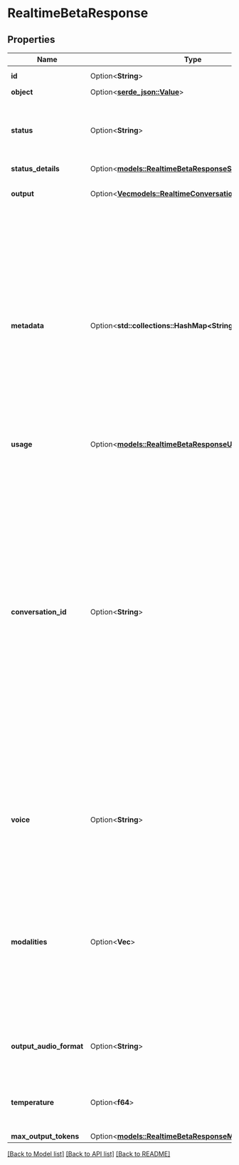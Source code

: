 # RealtimeBetaResponse

## Properties

Name | Type | Description | Notes
------------ | ------------- | ------------- | -------------
**id** | Option<**String**> | The unique ID of the response. | [optional]
**object** | Option<[**serde_json::Value**](.md)> |  | [optional]
**status** | Option<**String**> | The final status of the response (`completed`, `cancelled`, `failed`, or  `incomplete`, `in_progress`).  | [optional]
**status_details** | Option<[**models::RealtimeBetaResponseStatusDetails**](RealtimeBetaResponse_status_details.md)> |  | [optional]
**output** | Option<[**Vec<models::RealtimeConversationItem>**](RealtimeConversationItem.md)> | The list of output items generated by the response. | [optional]
**metadata** | Option<**std::collections::HashMap<String, String>**> | Set of 16 key-value pairs that can be attached to an object. This can be useful for storing additional information about the object in a structured format, and querying for objects via API or the dashboard.  Keys are strings with a maximum length of 64 characters. Values are strings with a maximum length of 512 characters.  | [optional]
**usage** | Option<[**models::RealtimeBetaResponseUsage**](RealtimeBetaResponse_usage.md)> |  | [optional]
**conversation_id** | Option<**String**> | Which conversation the response is added to, determined by the `conversation` field in the `response.create` event. If `auto`, the response will be added to the default conversation and the value of `conversation_id` will be an id like `conv_1234`. If `none`, the response will not be added to any conversation and the value of `conversation_id` will be `null`. If responses are being triggered by server VAD, the response will be added to the default conversation, thus the `conversation_id` will be an id like `conv_1234`.  | [optional]
**voice** | Option<**String**> | The voice the model used to respond. Current voice options are `alloy`, `ash`, `ballad`, `coral`, `echo`, `sage`, `shimmer`, and `verse`.  | [optional]
**modalities** | Option<**Vec<String>**> | The set of modalities the model used to respond. If there are multiple modalities, the model will pick one, for example if `modalities` is `[\"text\", \"audio\"]`, the model could be responding in either text or audio.  | [optional]
**output_audio_format** | Option<**String**> | The format of output audio. Options are `pcm16`, `g711_ulaw`, or `g711_alaw`.  | [optional]
**temperature** | Option<**f64**> | Sampling temperature for the model, limited to [0.6, 1.2]. Defaults to 0.8.  | [optional]
**max_output_tokens** | Option<[**models::RealtimeBetaResponseMaxOutputTokens**](RealtimeBetaResponse_max_output_tokens.md)> |  | [optional]

[[Back to Model list]](../README.md#documentation-for-models) [[Back to API list]](../README.md#documentation-for-api-endpoints) [[Back to README]](../README.md)


